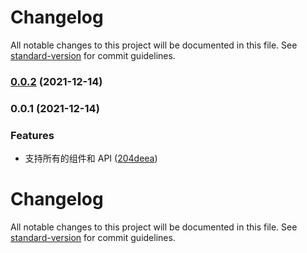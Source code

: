 # Changelog

All notable changes to this project will be documented in this file. See [standard-version](https://github.com/conventional-changelog/standard-version) for commit guidelines.

### [0.0.2](https://github.com/youngjuning/vscode-tuya-panel-kit/compare/v0.0.1...v0.0.2) (2021-12-14)

### 0.0.1 (2021-12-14)

### Features

- 支持所有的组件和 API ([204deea](https://github.com/youngjuning/vscode-tuya-panel-kit/commit/204deea9a48998569c66b3ee34c25444eed28110))

# Changelog

All notable changes to this project will be documented in this file. See [standard-version](https://github.com/conventional-changelog/standard-version) for commit guidelines.
